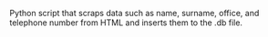 Python script that scraps data such as name, surname, office, and telephone number from HTML and inserts them to the .db file.
